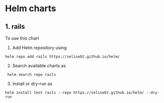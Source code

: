 # Helm charts

## 1. rails

To use this chart

1. Add Helm repository using

```shell
helm repo add rails https://selisebt.github.io/helm/
```

2. Search available charts as

```shell
 helm search repo rails
```

3. Install or dry-run as

```shell
helm install test rails --repo https://selisebt.github.io/helm/ --dry-run
```